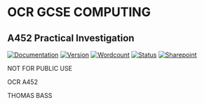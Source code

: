 # OCR GCSE COMPUTING
## A452 Practical Investigation

[![Documentation](https://img.shields.io/badge/documentation-Draft1-brightgreen.svg)]()
[![Version](https://img.shields.io/badge/version-1.0-brightgreen.svg)](https://github.com/electric-blue-green/GSCE-Coursework-Weblang-Q3-TrafficLights/releases)
[![Wordcount](https://img.shields.io/badge/wordcount-uncounted-red.svg)](http://app.uio.no/ifi/texcount/online.php)
[![Status](https://img.shields.io/badge/status-alpha-red.svg)]()
[![Sharepoint](https://img.shields.io/badge/sharepoint-ComputingCoursework-8158f9.svg?style=social)](https://tasks.office.com/rgshw.onmicrosoft.com/en-GB/Home/PlanViews/3Kba8GTx70Cn-PL5xPL38ZYAAMD1)


NOT FOR PUBLIC USE

OCR A452

THOMAS BASS
